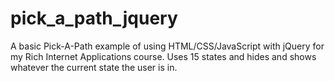 # pick_a_path_jquery
A basic Pick-A-Path example of using HTML/CSS/JavaScript with jQuery for my Rich Internet Applications course.  Uses 15 states and hides and shows whatever the current state the user is in.

